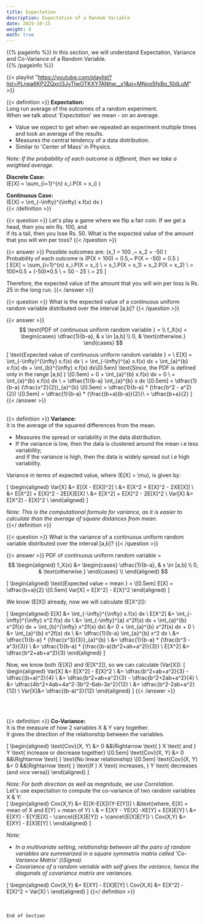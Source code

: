 ```yaml
---
title: Expectation
description: Expectation of a Random Variable
date: 2025-10-15
weight: 8
math: true
---
```


{{% pageinfo %}}
In this section, we will understand Expectation, Variance and Co-Variance of a Random Variable.<br>
{{% /pageinfo %}}

{{< playlist "https://youtube.com/playlist?list=PLnpa6KP2ZQxcI3JyTIwOTKXY7ANhw__v1&si=MNoo5fxBo_10dLuM" >}}
<br>

{{< definition >}}
**Expectation:** <br> 
Long run average of the outcomes of a random experiment.<br>
When we talk about '_Expectation_' we mean - on an average. <br>
- Value we expect to get when we repeated an experiment multiple times and took an average of the results.
- Measures the central tendency of a data distribution.
- Similar to 'Center of Mass' in Physics.

*Note: If the probability of each outcome is different, then we take a weighted average.* <br>

**Discrete Case:** <br>
\(E[X] = \sum_{i=1}^{n} x_i.P(X = x_i) \) <br>

**Continuous Case:** <br>
\(E[X] = \int_{-\infty}^{\infty} x.f(x) dx \) <br>
{{< /definition >}}

{{< question >}}
Let's play a game where we flip a fair coin. If we get a head, then you win Rs. 100, and  
if its a tail, then you lose Rs. 50. What is the expected value of the amount that you will win per toss?
{{< /question >}}

{{< answer >}}
Possible outcomes are: \(x_1 = 100 ,~ x_2 = -50 \) <br>
Probability of each outcome is \(P(X = 100) = 0.5,~ P(X = -50) = 0.5 \) <br>
\[
E[X] = \sum_{i=1}^{n} x_i.P(X = x_i) \\
= x_1.P(X = x_1) + x_2.P(X = x_2) \\
= 100*0.5 + (-50)*0.5 \\
= 50 - 25 \\
= 25
\]

Therefore, the expected value of the amount that you will win per toss is Rs. 25 in the long run.
{{< /answer >}}


{{< question >}}
What is the expected value of a continuous uniform random variable distributed over the interval [a,b]?
{{< /question >}}

{{< answer >}}
$$
\text{PDF of continuous uniform random variable } = \\
f_X(x) = 
\begin{cases}
\dfrac{1}{b-a}, & x \in [a,b] \\
0, & \text{otherwise.}
\end{cases}
$$

\[
\text{Expected value of continuous uniform random variable } = \\
E[X] = \int_{-\infty}^{\infty} x.f(x) dx \\
= \int_{-\infty}^{a} x.f(x) dx + \int_{a}^{b} x.f(x) dx + \int_{b}^{\infty} x.f(x) dx\\[0.5em]
\text{Since, the PDF is defined only in the range [a,b] } \\[0.5em]
= 0 + \int_{a}^{b} x.f(x) dx + 0 \\
= \int_{a}^{b} x.f(x) dx \\
= \dfrac{1}{b-a} \int_{a}^{b} x dx \\[0.5em] 
= \dfrac{1}{b-a} (\frac{x^2}{2})_{a}^{b} \\[0.5em]
= \dfrac{1}{b-a} * (\frac{b^2 - a^2}{2}) \\[0.5em]
= \dfrac{1}{b-a} * \{\frac{(b+a)(b-a)}{2}\}\\
= \dfrac{b+a}{2} 
\] 
<br>
{{< /answer >}}
<br><br>

{{< definition >}}
**Variance:** <br>
It is the average of the squared differences from the mean. <br>
- Measures the spread or variability in the data distribution. <br>
- If the variance is low, then the data is clustered around the mean i.e less variability; <br>
and if the variance is high, then the data is widely spread out i.e high variability.<br>

Variance in terms of expected value, where \(E[X] = \mu\), is given by:

\[
\begin{aligned}
Var[X] &= E[(X - E[X])^2] \\
&= E[X^2 + E[X]^2  - 2XE[X]] \\
&= E[X^2] + E[X]^2 - 2E[X]E[X]  \\
&= E[X^2] + E[X]^2 - 2E[X]^2  \\
Var[X] &= E[X^2] - E[X]^2 \\
\end{aligned}
\]

*Note: This is the computational formula for variance, as it is easier to calculate than the 
average of square distances from mean.* <br>
{{</ definition >}}

{{< question >}}
What is the variance of a continuous uniform random variable distributed over the interval [a,b]?
{{< /question >}}

{{< answer >}}
PDF of continuous uniform random variable = 
$$
\begin{aligned}
f_X(x) &= 
\begin{cases}
\dfrac{1}{b-a}, & x \in [a,b] \\
0, & \text{otherwise.}
\end{cases} \\
\end{aligned}
$$

\[
\begin{aligned}
\text{Expected value = mean } = \\[0.5em]
E[X] = \dfrac{b+a}{2} \\[0.5em]
Var[X] = E[X^2] - E[X]^2 
\end{aligned}
\]

We know \(E[X]\) already, now we will calculate \(E[X^2]\):

\[
\begin{aligned}
E[X] &= \int_{-\infty}^{\infty} x.f(x) dx \\
E[X^2] &= \int_{-\infty}^{\infty} x^2.f(x) dx \\
&= \int_{-\infty}^{a} x^2f(x) dx + \int_{a}^{b} x^2f(x) dx + \int_{b}^{\infty} x^2f(x) dx\\
&= 0 + \int_{a}^{b} x^2f(x) dx + 0 \\
&= \int_{a}^{b} x^2f(x) dx \\
&= \dfrac{1}{b-a} \int_{a}^{b} x^2 dx \\
&= \dfrac{1}{b-a} * \{\frac{x^3}{3}\}_{a}^{b} \\
&= \dfrac{1}{b-a} * \{\frac{b^3 - a^3}{3}\} \\
&= \dfrac{1}{b-a} * \{\frac{(b-a)(b^2+ab+a^2)}{3}\} \\
E[X^2] &= \dfrac{b^2+ab+a^2}{3}
\end{aligned}
\]

Now, we know both \(E[X]\) and \(E[X^2]\), so we can calculate \(Var[X]\):
\[
\begin{aligned}
Var[X] &= E[X^2] - E[X]^2 \\
&= \dfrac{b^2+ab+a^2}{3} - \dfrac{(b+a)^2}{4} \\
&= \dfrac{b^2+ab+a^2}{3} - \dfrac{b^2+2ab+a^2}{4} \\
&= \dfrac{4b^2+4ab+4a^2-3b^2-6ab-3a^2}{12} \\
&= \dfrac{b^2-2ab+a^2}{12} \\
Var[X]&= \dfrac{(b-a)^2}{12}
\end{aligned}
\]
{{< /answer >}}

<br><br>

{{< definition >}}
**Co-Variance:** <br>
It is the measure of how 2 variables X & Y vary together. <br>
It gives the direction of the relationship between the variables. <br>

\[
\begin{aligned}
\text{Cov}(X, Y) &> 0 &&\Rightarrow \text{ } X \text{ and } Y \text{ increase or decrease together} \\[0.5em]
\text{Cov}(X, Y) &= 0 &&\Rightarrow \text{ } \text{No linear relationship} \\[0.5em]
\text{Cov}(X, Y) &< 0 &&\Rightarrow \text{ } \text{If } X \text{ increases, } Y \text{ decreases (and vice versa)}
\end{aligned}
\]


*Note: For both direction as well as magnitude, we use Correlation.* <br>
Let's use expectation to compute the co-variance of two random variables X & Y: <br>
\[
\begin{aligned}
Cov(X,Y) &= E[(X-E[X])(Y-E[Y])] \\
&\text{where, E[X] = mean of X and E[Y] = mean of Y} \\
& = E[XY - YE[X] -XE[Y] + E[X]E[Y] \\
&= E[XY] - E[Y]E[X] - \cancel{E[X]E[Y]} + \cancel{E[X]E[Y]} \\
Cov(X,Y) &= E[XY] - E[X]E[Y] \\
\end{aligned}
\]

*Note:*
- *In a multivariate setting, relationship between all the pairs of random variables are summarized in 
a square symmetrix matrix called 'Co-Variance Matrix' \(\Sigma\).* <br>
- *Covariance of a random variable with self gives the variance, hence the diagonals of covariance matrix are variances.* <br>

\[
\begin{aligned}
Cov(X,Y) &= E[XY] - E[X]E[Y] \\
Cov(X,X) &= E[X^2] - E[X]^2 = Var[X] \\
\end{aligned}
\]
{{</ definition >}}


<br><br>
```End of Section```